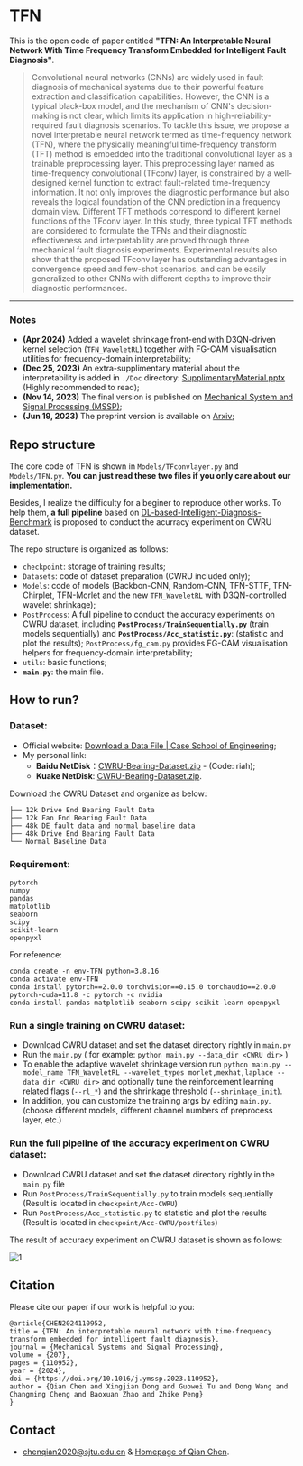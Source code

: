 # TFN


This is the open code of paper entitled **"TFN: An Interpretable Neural Network With Time Frequency Transform Embedded for Intelligent Fault Diagnosis"**.
> Convolutional neural networks (CNNs) are widely used in fault diagnosis of mechanical systems due to their powerful feature extraction and classification capabilities. However, the CNN is a typical black-box model, and the mechanism of CNN's decision-making is not clear, which limits its application in high-reliability-required fault diagnosis scenarios. To tackle this issue,  we propose a novel interpretable neural network termed as time-frequency network (TFN), where the physically meaningful time-frequency transform (TFT) method is embedded into the traditional convolutional layer as a trainable preprocessing layer. This preprocessing layer named as time-frequency convolutional (TFconv) layer, is constrained by a well-designed kernel function to extract fault-related time-frequency information. It not only improves the diagnostic performance but also reveals the logical foundation of the CNN prediction in a frequency domain view. Different TFT methods correspond to different kernel functions of the TFconv layer. In this study, three typical TFT methods are considered to formulate the TFNs and their diagnostic effectiveness and interpretability are proved through three mechanical fault diagnosis experiments.  Experimental results also show that the proposed TFconv layer has outstanding advantages in convergence speed and few-shot scenarios, and can be easily generalized to other CNNs with different depths to improve their diagnostic performances.
---

### Notes

* **(Apr 2024)** Added a wavelet shrinkage front-end with D3QN-driven kernel selection (`TFN_WaveletRL`) together with FG-CAM visualisation utilities for frequency-domain interpretability;
* **(Dec 25, 2023)** An extra-supplimentary material about the interpretability is added in `./Doc` directory: [SupplimentaryMaterial.pptx](./Doc/ExtraSupplimentaryMaterial.pptx) (Highly recommended to read);
* **(Nov 14, 2023)** The final version is published on [Mechanical System and Signal Processing (MSSP)](https://www.sciencedirect.com/science/article/pii/S0888327023008609);
* **(Jun 19, 2023)** The preprint version is available on [Arxiv](https://arxiv.org/abs/2209.01992);


## Repo structure

The core code of TFN is shown in `Models/TFconvlayer.py` and `Models/TFN.py`. **You can just read these two files if you only care about our implementation.**

Besides, I realize the difficulty for a beginer to reproduce other works. To help them, **a full pipeline** based on [DL-based-Intelligent-Diagnosis-Benchmark](https://github.com/ZhaoZhibin/DL-based-Intelligent-Diagnosis-Benchmark) is proposed to conduct the acurracy experiment on CWRU dataset.

The repo structure is organized as follows:
* `checkpoint`: storage of training results;
* `Datasets`: code of dataset preparation (CWRU included only);
* `Models`: code of models (Backbon-CNN, Random-CNN, TFN-STTF, TFN-Chirplet, TFN-Morlet and the new `TFN_WaveletRL` with D3QN-controlled wavelet shrinkage);
* `PostProcess`: A full pipeline to conduct the accuracy experiments on CWRU dataset, including **`PostProcess/TrainSequentially.py`** (train models sequentially) and  **`PostProcess/Acc_statistic.py`**: (statistic and plot the results); `PostProcess/fg_cam.py` provides FG-CAM visualisation helpers for frequency-domain interpretability;
* `utils`: basic functions;
* **`main.py`**: the main file.

## How to run?

### Dataset: 

* Official website: [Download a Data File | Case School of Engineering](https://engineering.case.edu/bearingdatacenter/download-data-file);
* My personal link:  
  * **Baidu NetDisk**：[CWRU-Bearing-Dataset.zip](https://pan.baidu.com/s/1Q7vXZi3BG6205nzKO57scg?pwd=riah) - (Code: riah);
  * **Kuake NetDisk**: [CWRU-Bearing-Dataset.zip](https://pan.quark.cn/s/7334676ce5be).


Download the CWRU Dataset and organize as below:

```
├── 12k Drive End Bearing Fault Data
├── 12k Fan End Bearing Fault Data
├── 48k DE fault data and normal baseline data
├── 48k Drive End Bearing Fault Data
└── Normal Baseline Data
```

### Requirement:
```
pytorch
numpy
pandas
matplotlib
seaborn
scipy
scikit-learn
openpyxl
```
For reference:
```
conda create -n env-TFN python=3.8.16
conda activate env-TFN
conda install pytorch==2.0.0 torchvision==0.15.0 torchaudio==2.0.0 pytorch-cuda=11.8 -c pytorch -c nvidia
conda install pandas matplotlib seaborn scipy scikit-learn openpyxl
```

### Run a single training on CWRU dataset:

* Download CWRU dataset and set the dataset directory rightly in `main.py`
* Run the `main.py`  ( for example:  `python main.py --data_dir <CWRU dir>` )
* To enable the adaptive wavelet shrinkage version run `python main.py --model_name TFN_WaveletRL --wavelet_types morlet,mexhat,laplace --data_dir <CWRU dir>` and optionally tune the reinforcement learning related flags (`--rl_*`) and the shrinkage threshold (`--shrinkage_init`).
* In addition, you can customize the training args by editing `main.py`. (choose different models, different channel numbers of preprocess layer, etc.)


### Run the full pipeline of the accuracy experiment on CWRU dataset:
* Download CWRU dataset and set the dataset directory rightly in the `main.py` file
* Run `PostProcess/TrainSequentially.py` to train models sequentially (Result is located in `checkpoint/Acc-CWRU`)
* Run `PostProcess/Acc_statistic.py` to statistic and plot the results (Result is located in `checkpoint/Acc-CWRU/postfiles`)


The result of accuracy experiment on CWRU dataset is shown as follows:

![1](./Doc/Figures/2-TestAcc-withlegend.jpg)

## Citation
Please cite our paper if our work is helpful to you: 
```
@article{CHEN2024110952,
title = {TFN: An interpretable neural network with time-frequency transform embedded for intelligent fault diagnosis},
journal = {Mechanical Systems and Signal Processing},
volume = {207},
pages = {110952},
year = {2024},
doi = {https://doi.org/10.1016/j.ymssp.2023.110952},
author = {Qian Chen and Xingjian Dong and Guowei Tu and Dong Wang and Changming Cheng and Baoxuan Zhao and Zhike Peng}
}
```

## Contact
* chenqian2020@sjtu.edu.cn & [Homepage of Qian Chen](https://chenqian0618.github.io/Homepage/).

